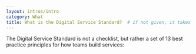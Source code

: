 ```yaml
---
layout: intros/intro
category: What
title: What is the Digital Service Standard?  # if not given, it takes the title from the current page
---
```


The Digital Service Standard is not a checklist, but rather a set of 13 best practice principles for how teams build services:
